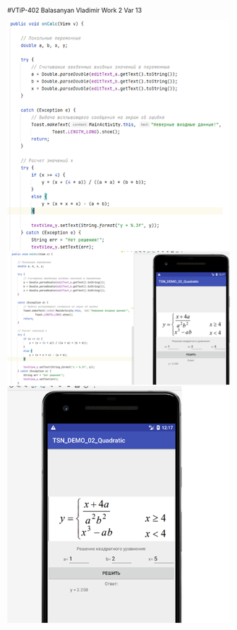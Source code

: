 #VTiP-402 Balasanyan Vladimir 
Work 2 Var 13

![screenshot](Screenshot.png)
![screenshot](Screenshot1.png)
![screenshot](Screenshot2.png)
